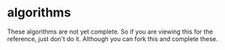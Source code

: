 # algorithms
These algorithms are not yet complete. So if you are viewing this for the reference, just don't do it.
Although you can fork this and complete these.
